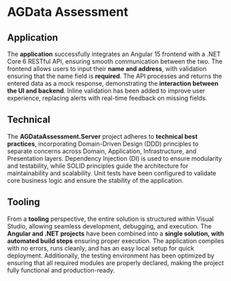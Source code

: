 # AGData Assessment

## Application
The **application** successfully integrates an Angular 15 frontend with a .NET Core 6 RESTful API, ensuring smooth communication between the two. The frontend allows users to input their **name and address**, with validation ensuring that the name field is **required**. The API processes and returns the entered data as a mock response, demonstrating the **interaction between the UI and backend**. Inline validation has been added to improve user experience, replacing alerts with real-time feedback on missing fields.

## Technical
The **AGDataAssessment.Server** project adheres to **technical best practices**, incorporating Domain-Driven Design (DDD) principles to separate concerns across Domain, Application, Infrastructure, and Presentation layers. Dependency Injection (DI) is used to ensure modularity and testability, while SOLID principles guide the architecture for maintainability and scalability. Unit tests have been configured to validate core business logic and ensure the stability of the application.

## Tooling
From a **tooling** perspective, the entire solution is structured within Visual Studio, allowing seamless development, debugging, and execution. The **Angular and .NET projects** have been combined into a **single solution, with automated build steps** ensuring proper execution. The application compiles with no errors, runs cleanly, and has an easy local setup for quick deployment. Additionally, the testing environment has been optimized by ensuring that all required modules are properly declared, making the project fully functional and production-ready.
